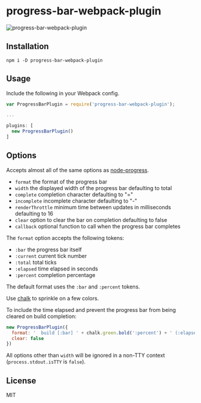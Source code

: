 # progress-bar-webpack-plugin
![progress-bar-webpack-plugin](http://i.imgur.com/OIP1gnj.gif)

## Installation

```
npm i -D progress-bar-webpack-plugin
```

## Usage

Include the following in your Webpack config.

```javascript
var ProgressBarPlugin = require('progress-bar-webpack-plugin');

...

plugins: [
  new ProgressBarPlugin()
]
```

## Options

Accepts almost all of the same options as [node-progress](https://github.com/tj/node-progress#options).

- `format` the format of the progress bar
- `width` the displayed width of the progress bar defaulting to total
- `complete` completion character defaulting to "="
- `incomplete` incomplete character defaulting to "-"
- `renderThrottle` minimum time between updates in milliseconds defaulting to 16
- `clear` option to clear the bar on completion defaulting to false
- `callback` optional function to call when the progress bar completes

The `format` option accepts the following tokens:

- `:bar` the progress bar itself
- `:current` current tick number
- `:total` total ticks
- `:elapsed` time elapsed in seconds
- `:percent` completion percentage

The default format uses the `:bar` and `:percent` tokens.

Use [chalk](https://github.com/chalk/chalk) to sprinkle on a few colors.

To include the time elapsed and prevent the progress bar from being cleared on build completion:

```javascript
new ProgressBarPlugin({
  format: '  build [:bar] ' + chalk.green.bold(':percent') + ' (:elapsed seconds)',
  clear: false
})
```

All options other than `width` will be ignored in a non-TTY context (`process.stdout.isTTY` is `false`).

## License

MIT
